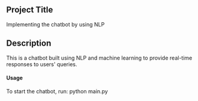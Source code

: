 ## Project Title

Implementing the chatbot by using NLP

## Description
This is a chatbot built using NLP and machine learning to provide real-time responses to users' queries.

#### Usage

To start the chatbot, run:
python main.py

